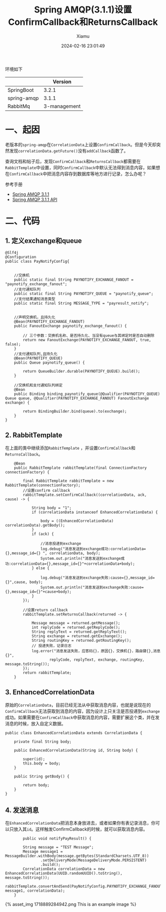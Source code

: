 ﻿---
layout: post
title: Spring AMQP(3.1.1)设置ConfirmCallback和ReturnsCallback
date: 2024-02-16 23:01:49
author: 'Xiamu'
cover: /2024/02/16/2024-H1/2024-02-16-23-01-49/1718889284942.png
thumbnail: /2024/02/16/2024-H1/2024-02-16-23-01-49/1718889284942.png
tags:
- 数据库
- java
- springboot
- rabbitmq
- springamqp
categories:
- 
  - SpringCloud
  - RabbitMQ

---


环境如下

|             |   Version    |
|-------------|--------------|
| SpringBoot  | 3.2.1        |
| spring-amqp | 3.1.1        |
| RabbitMq    | 3-management |

# 一、起因

老版本的`spring-amqp`在`CorrelationData`上设置`ConfirmCallback`。但是今天却突然发现`correlationData.getFuture()`没有`addCallback`函数了。

查询文档和帖子后，发现`ConfirmCallback`和`ReturnsCallback`都需要在`RabbitTemplate`中设置，同时`ConfirmCallback`中默认无法得到消息内容，如果想在`ConfirmCallback`中把消息内容存到数据库等地方进行记录，怎么办呢？

参考手册

* [Spring AMQP 3.1.1](https://docs.spring.io/spring-amqp/reference/amqp/template.html#template-confirms)
* [Spring AMQP 3.1.1 API](https://docs.spring.io/spring-amqp/docs/current/api/org/springframework/amqp/rabbit/core/RabbitTemplate.ConfirmCallback.html)

# 二、代码

## 1. 定义exchange和queue

```prism language-java
@Slf4j
@Configuration
public class PayNotifyConfig{
   

    //交换机
    public static final String PAYNOTIFY_EXCHANGE_FANOUT = "paynotify_exchange_fanout";
    //支付通知队列
    public static final String PAYNOTIFY_QUEUE = "paynotify_queue";
    //支付结果通知消息类型
    public static final String MESSAGE_TYPE = "payresult_notify";


    //声明交换机，且持久化
    @Bean(PAYNOTIFY_EXCHANGE_FANOUT)
    public FanoutExchange paynotify_exchange_fanout() {
   
        // 三个参数：交换机名称、是否持久化、当没有queue与其绑定时是否自动删除
        return new FanoutExchange(PAYNOTIFY_EXCHANGE_FANOUT, true, false);
    }
    //支付通知队列,且持久化
    @Bean(PAYNOTIFY_QUEUE)
    public Queue paynotify_queue() {
   
        return QueueBuilder.durable(PAYNOTIFY_QUEUE).build();
    }

    //交换机和支付通知队列绑定
    @Bean
    public Binding binding_paynotify_queue(@Qualifier(PAYNOTIFY_QUEUE) Queue queue, @Qualifier(PAYNOTIFY_EXCHANGE_FANOUT) FanoutExchange exchange) {
   
        return BindingBuilder.bind(queue).to(exchange);
    }
}
```

## 2. RabbitTemplate

在上面的类中继续添加`RabbitTemplate` ，并设置`ConfirmCallback`和`ReturnsCallback`。

```prism language-java
	@Bean
    public RabbitTemplate rabbitTemplate(final ConnectionFactory connectionFactory) {
   
        final RabbitTemplate rabbitTemplate = new RabbitTemplate(connectionFactory);
        //设置confirm callback
        rabbitTemplate.setConfirmCallback((correlationData, ack, cause) -> {
   
            String body = "1";
            if (correlationData instanceof EnhancedCorrelationData) {
   
                body = ((EnhancedCorrelationData) correlationData).getBody();
            }
            if (ack) {
   
                //消息投递到exchange
                log.debug("消息发送到exchange成功:correlationData={},message_id={} ", correlationData, body);
                System.out.println("消息发送到exchange成功:correlationData={},message_id={}"+correlationData+body);
            } else {
   
                log.debug("消息发送到exchange失败:cause={},message_id={}",cause, body);
                System.out.println("消息发送到exchange失败:cause={},message_id={}"+cause+body);
            }
        });
        
        //设置return callback
        rabbitTemplate.setReturnsCallback(returned -> {
   
            Message message = returned.getMessage();
            int replyCode = returned.getReplyCode();
            String replyText = returned.getReplyText();
            String exchange = returned.getExchange();
            String routingKey = returned.getRoutingKey();
            // 投递失败，记录日志
            log.error("消息发送失败，应答码{}，原因{}，交换机{}，路由键{},消息{}",
                    replyCode, replyText, exchange, routingKey, message.toString());
        });
        return rabbitTemplate;
    }
```

## 3. EnhancedCorrelationData

原始的`CorrelationData`，目前已经无法从中获取消息内容，也就是说现在的`ConfirmCallback`无法获取到消息的内容，因为设计上只关注是否投递到`exchange`成功。如果需要在`ConfirmCallback`中获取消息的内容，需要扩展这个类，并在发消息的时候，放入自定义数据。

```prism language-java
public class EnhancedCorrelationData extends CorrelationData {
   
    private final String body;

    public EnhancedCorrelationData(String id, String body) {
   
        super(id);
        this.body = body;
    }

    public String getBody() {
   
        return body;
    }
}

```

## 4. 发送消息

在`EnhancedCorrelationData`把消息本身放进去，或者如果你有表记录消息，你可以只放入其`id`。这样触发ConfirmCallback的时候，就可以获取消息内容。

```prism language-java
		public void notifyPayResult() {
   
		String message = "TEST Message";
        Message message1 = MessageBuilder.withBody(message.getBytes(StandardCharsets.UTF_8))
                .setDeliveryMode(MessageDeliveryMode.PERSISTENT)
                .build();
        CorrelationData correlationData = new EnhancedCorrelationData(UUID.randomUUID().toString(), message.toString());
        rabbitTemplate.convertAndSend(PayNotifyConfig.PAYNOTIFY_EXCHANGE_FANOUT,"", message1, correlationData);
    }
```

{% asset_img 1718889284942.png This is an example image %}

